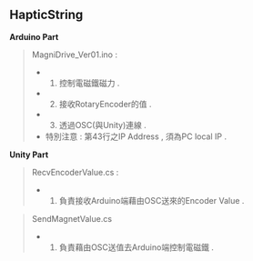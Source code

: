 HapticString
-------------
**Arduino Part**
> MagniDrive_Ver01.ino :
> - 1. 控制電磁鐵磁力 .
> - 2. 接收RotaryEncoder的值 .
> - 3. 透過OSC(與Unity)連線 .
> - 特別注意 : 第43行之IP Address , 須為PC local IP .

**Unity Part**
> RecvEncoderValue.cs	:
> - 1. 負責接收Arduino端藉由OSC送來的Encoder Value .

> SendMagnetValue.cs
> - 1. 負責藉由OSC送值去Arduino端控制電磁鐵 .
    
    
